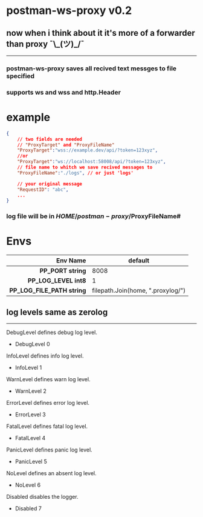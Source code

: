 # postman-ws-proxy v0.2
## now when i think about it it's more of a forwarder than proxy ¯\\\_(ツ)_/¯
--------------

### postman-ws-proxy saves all recived text messges to file specified
### supports ws and wss and http.Header

# example
```json
{
    // two fields are needed 
    // "ProxyTarget" and "ProxyFileName"
    "ProxyTarget":"wss://example.dev/api/?token=123xyz",
    //or 
    "ProxyTarget":"ws://localhost:58008/api/?token=123xyz",
    // file name to whitch we save recived messages to
    "ProxyFileName":"./logs", // or just 'logs'

    // your original message
    "RequestID": "abc",
    ...
}
```
### log file will be in $HOME/postman-proxy/$ProxyFileName#

# Envs
| Env Name              | default |
| ---------:            |-------|     
| **PP_PORT string**    | 8008 |
| **PP_LOG_LEVEL int8** | 1 |
| **PP_LOG_FILE_PATH string** | filepath.Join(home, ".proxylog/") |


## log levels same as zerolog
--------------------

DebugLevel defines debug log level.
- DebugLevel 0

InfoLevel defines info log level.
- InfoLevel 1

WarnLevel defines warn log level.
- WarnLevel 2

ErrorLevel defines error log level.
- ErrorLevel 3

FatalLevel defines fatal log level.
- FatalLevel 4

PanicLevel defines panic log level.
- PanicLevel 5

NoLevel defines an absent log level.
- NoLevel 6

Disabled disables the logger.
- Disabled 7